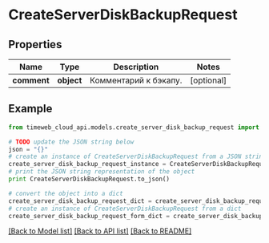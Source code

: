 # CreateServerDiskBackupRequest


## Properties
Name | Type | Description | Notes
------------ | ------------- | ------------- | -------------
**comment** | **object** | Комментарий к бэкапу. | [optional] 

## Example

```python
from timeweb_cloud_api.models.create_server_disk_backup_request import CreateServerDiskBackupRequest

# TODO update the JSON string below
json = "{}"
# create an instance of CreateServerDiskBackupRequest from a JSON string
create_server_disk_backup_request_instance = CreateServerDiskBackupRequest.from_json(json)
# print the JSON string representation of the object
print CreateServerDiskBackupRequest.to_json()

# convert the object into a dict
create_server_disk_backup_request_dict = create_server_disk_backup_request_instance.to_dict()
# create an instance of CreateServerDiskBackupRequest from a dict
create_server_disk_backup_request_form_dict = create_server_disk_backup_request.from_dict(create_server_disk_backup_request_dict)
```
[[Back to Model list]](../README.md#documentation-for-models) [[Back to API list]](../README.md#documentation-for-api-endpoints) [[Back to README]](../README.md)


